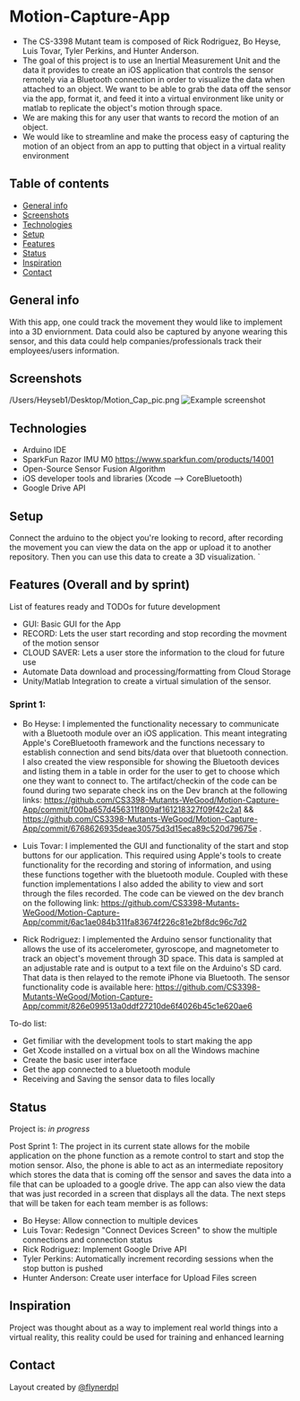 # Motion-Capture-App
- The CS-3398 Mutant team is composed of Rick Rodriguez, Bo Heyse, Luis Tovar, Tyler Perkins, and Hunter Anderson. 
- The goal of this project is to use an Inertial Measurement Unit and the data it provides to create an iOS application
that controls the sensor remotely via a Bluetooth connection in order to visualize the data when attached to an object. We want to be able to grab the data off the sensor via the app, format it, and feed it into a virtual environment like unity or matlab to replicate the object's motion through space.
- We are making this for any user that wants to record the motion of an object. 
- We would like to streamline and make the process easy of capturing the motion of an object from an app to putting that object in a virtual reality environment 


## Table of contents
* [General info](#general-info)
* [Screenshots](#screenshots)
* [Technologies](#technologies)
* [Setup](#setup)
* [Features](#features)
* [Status](#status)
* [Inspiration](#inspiration)
* [Contact](#contact)

## General info
With this app, one could track the movement they would like to implement into a 3D enviornment. Data could also be captured by anyone wearing this sensor, and this data could help companies/professionals track their employees/users information.

## Screenshots
/Users/Heyseb1/Desktop/Motion_Cap_pic.png
![Example screenshot](https://i.pinimg.com/originals/28/76/5b/28765baa8d8def1e6efb9b9425347ae6.jpg)

## Technologies
* Arduino IDE
* SparkFun Razor IMU M0 https://www.sparkfun.com/products/14001
* Open-Source Sensor Fusion Algorithm
* iOS developer tools and libraries (Xcode --> CoreBluetooth)
* Google Drive API

## Setup
Connect the arduino to the object you're looking to record, after recording the movement you can view the data on the app or upload it to another repository. Then you can use this data to create a 3D visualization. 
`
## Features (Overall and by sprint)
List of features ready and TODOs for future development
* GUI: Basic GUI for the App
* RECORD: Lets the user start recording and stop recording the movment of the motion sensor
* CLOUD SAVER: Lets a user store the information to the cloud for future use
* Automate Data download and processing/formatting from Cloud Storage
* Unity/Matlab Integration to create a virtual simulation of the sensor. 

### Sprint 1:
* Bo Heyse: I implemented the functionality necessary to communicate with a Bluetooth module over an iOS application. This
meant integrating Apple's CoreBluetooth framework and the functions necessary to establish connection and send bits/data over
that bluetooth connection. I also created the view responsible for showing the Bluetooth devices and listing them in a table 
in order for the user to get to choose which one they want to connect to. The artifact/checkin of the code can be found during two separate check ins on the Dev branch at the following links: https://github.com/CS3398-Mutants-WeGood/Motion-Capture-App/commit/f00ba657d456311f809af161218327f09f42c2a1 
&& https://github.com/CS3398-Mutants-WeGood/Motion-Capture-App/commit/6768626935deae30575d3d15eca89c520d79675e .

* Luis Tovar: I implemented the GUI and functionality of the start and stop buttons for our application. This required using Apple's tools to create functionality for the recording and storing of information, and using these functions together with the bluetooth module. Coupled with these function implementations I also added the ability to view and sort through the files recorded. The code can be viewed on the dev branch on the following link: https://github.com/CS3398-Mutants-WeGood/Motion-Capture-App/commit/6ac1ae084b311fa83674f226c81e2bf8dc96c7d2 

* Rick Rodriguez: I implemented the Arduino sensor functionality that allows the use of its accelerometer, gyroscope, and magnetometer to track an object's movement through 3D space.  This data is sampled at an adjustable rate and is output to a text file on the Arduino's SD card.  That data is then relayed to the remote iPhone via Bluetooth.  The sensor functionality code is available here: https://github.com/CS3398-Mutants-WeGood/Motion-Capture-App/commit/826e099513a0ddf27210de6f4026b45c1e620ae6


To-do list:
* Get fimiliar with the development tools to start making the app
* Get Xcode installed on a virtual box on all the Windows machine
* Create the basic user interface
* Get the app connected to a bluetooth module
* Receiving and Saving the sensor data to files locally

## Status
Project is: _in progress_

Post Sprint 1:
The project in its current state allows for the mobile application on the phone function as a remote control
to start and stop the motion sensor. Also, the phone is able to act as an intermediate repository
which stores the data that is coming off the sensor and saves the data into a file that can be uploaded to a google drive.
The app can also view the data that was just recorded in a screen that displays all the data. The next steps that will be taken for each team member is as follows:
* Bo Heyse: Allow connection to multiple devices 
* Luis Tovar: Redesign "Connect Devices Screen" to show the multiple connections and connection status
* Rick Rodriguez: Implement Google Drive API
* Tyler Perkins: Automatically increment recording sessions when the stop button is pushed
* Hunter Anderson: Create user interface for Upload Files screen 

## Inspiration
Project was thought about as a way to implement real world things into a virtual reality, this reality could be used for training and enhanced learning

## Contact
Layout created by [@flynerdpl](https://www.flynerd.pl/)
